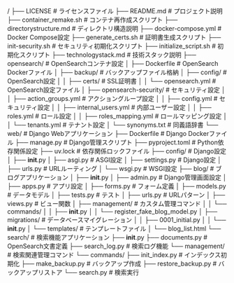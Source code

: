 /
├── LICENSE                       # ライセンスファイル
├── README.md                     # プロジェクト説明
├── container_remake.sh           # コンテナ再作成スクリプト
├── directorystructure.md         # ディレクトリ構造説明
├── docker-compose.yml            # Docker Compose設定
├── generate_certs.sh             # 証明書生成スクリプト
├── init-security.sh              # セキュリティ初期化スクリプト
├── initialize_script.sh          # 初期化スクリプト
├── technologystack.md            # 技術スタック説明
├── opensearch/                   # OpenSearchコンテナ設定
│   ├── Dockerfile                # OpenSearch Dockerファイル
│   ├── backup/                   # バックアップファイル格納
│   ├── config/                   # OpenSearch設定
│   │   ├── certs/                # SSL証明書
│   │   └── opensearch.yml        # OpenSearch設定ファイル
│   ├── opensearch-security/      # セキュリティ設定
│   │   ├── action_groups.yml     # アクショングループ設定
│   │   ├── config.yml            # セキュリティ設定
│   │   ├── internal_users.yml    # 内部ユーザー設定
│   │   ├── roles.yml             # ロール設定
│   │   ├── roles_mapping.yml     # ロールマッピング設定
│   │   └── tenants.yml           # テナント設定
│   └── synonyms.txt              # 同義語辞書
└── web/                          # Django Webアプリケーション
    ├── Dockerfile                # Django Dockerファイル
    ├── manage.py                 # Django管理スクリプト
    ├── pyproject.toml            # Python依存関係設定
    ├── uv.lock                   # 依存関係ロックファイル
    ├── config/                   # Django設定
    │   ├── __init__.py
    │   ├── asgi.py               # ASGI設定
    │   ├── settings.py           # Django設定
    │   ├── urls.py               # URLルーティング
    │   └── wsgi.py               # WSGI設定
    ├── blog/                     # ブログアプリケーション
    │   ├── __init__.py
    │   ├── admin.py              # Django管理画面設定
    │   ├── apps.py               # アプリ設定
    │   ├── forms.py              # フォーム定義
    │   ├── models.py             # データモデル
    │   ├── tests.py              # テスト
    │   ├── urls.py               # URLパターン
    │   ├── views.py              # ビュー関数
    │   ├── management/           # カスタム管理コマンド
    │   │   └── commands/
    │   │       ├── __init__.py
    │   │       └── register_fake_blog_model.py
    │   ├── migrations/           # データベースマイグレーション
    │   │   ├── 0001_initial.py
    │   │   └── __init__.py
    │   └── templates/            # テンプレートファイル
    │       └── blog_list.html
    └── search/                   # 検索機能アプリケーション
        ├── __init__.py
        ├── documents.py          # OpenSearch文書定義
        ├── search_log.py         # 検索ログ機能
        └── management/           # 検索関連管理コマンド
            └── commands/
                ├── init_index.py      # インデックス初期化
                ├── make_backup.py     # バックアップ作成
                ├── restore_backup.py  # バックアップリストア
                └── search.py          # 検索実行